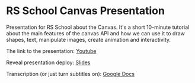 # RS School Canvas Presentation
Presentation for RS School about the Canvas. It's a short 10-minute tutorial about the main features of the canvas API and how we can use it to draw shapes, text, manipulate images, create animation and interactivity.

The link to the presentation: [Youtube](https://youtu.be/Ew_DEjZNDQ4)

Reveal presentation deploy: [Slides](https://rolling-scopes-school.github.io/lmakshow-JSFE2022Q1/presentation/index.html)

Transcription (or just turn subtitles on): [Google Docs](https://docs.google.com/document/d/11Nh6DddzrmywMJAJPYAV4cclGW8bwPOe0nNZPyPiFsg/edit?usp=sharing)
